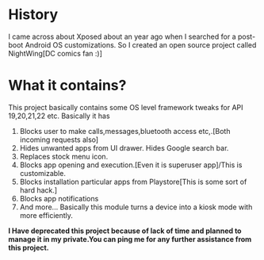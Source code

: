 # History

I came across about Xposed about an year ago when I searched for a post-boot Android OS customizations. So I created an open source project called NightWing[DC comics fan :)]

# What it contains?

This project basically contains some OS level framework tweaks for API 19,20,21,22 etc. Basically it has
1. Blocks user to make calls,messages,bluetooth access etc,.[Both incoming requests also]
2. Hides unwanted apps from UI drawer. Hides Google search bar.
3. Replaces stock menu icon.
4. Blocks app opening and execution.[Even it is superuser app]/This is customizable.
5. Blocks installation particular apps from Playstore[This is some sort of hard hack.]
6. Blocks app notifications
7. And more...
Basically this module turns a device into a kiosk mode with more efficiently. 

__**I Have deprecated this project because of lack of time and planned to manage it in my private.You can ping me for any further assistance from this project.**__

